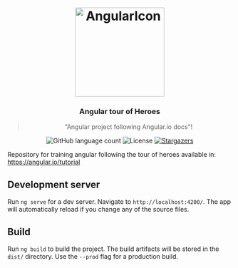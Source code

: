 <h1 align="center">
    <img alt="AngularIcon" src="https://repository-images.githubusercontent.com/49016322/13d16c00-613a-11e9-9b59-9d4b6e6cb483" width="200px" />
</h1>

<h3 align="center">
  Angular tour of Heroes
</h3>

<blockquote align="center">“Angular project following Angular.io docs”!</blockquote>

<p align="center">
  <img alt="GitHub language count" src="https://img.shields.io/github/languages/count/GitArika/angular-tour-of-heroes?color=%2304D361">

  <img alt="License" src="https://img.shields.io/badge/license-MIT-%2304D361">

  <a href="https://github.com/GitArika/angular-tour-of-heroes/stargazers">
    <img alt="Stargazers" src="https://img.shields.io/github/stars/GitArika/angular-tour-of-heroes?style=social">
  </a>
</p>

Repository for training angular following the tour of heroes available in: https://angular.io/tutorial

## Development server

Run `ng serve` for a dev server. Navigate to `http://localhost:4200/`. The app will automatically reload if you change any of the source files.

## Build

Run `ng build` to build the project. The build artifacts will be stored in the `dist/` directory. Use the `--prod` flag for a production build.
